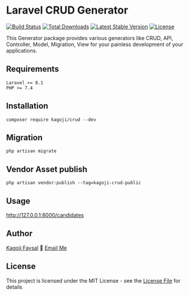 # Laravel CRUD Generator

[![Build Status](https://travis-ci.org/appzcoder/crud-generator.svg)](https://travis-ci.org/appzcoder/crud-generator.svg)
[![Total Downloads](https://poser.pugx.org/appzcoder/crud-generator/d/total.svg)](https://packagist.org/packages/appzcoder/crud-generator)
[![Latest Stable Version](https://poser.pugx.org/appzcoder/crud-generator/v/stable.svg)](https://packagist.org/packages/appzcoder/crud-generator)
[![License](https://poser.pugx.org/appzcoder/crud-generator/license.svg)](https://packagist.org/packages/appzcoder/crud-generator)

This Generator package provides various generators like CRUD, API, Controller, Model, Migration, View for your painless development of your applications.

## Requirements
    Laravel >= 8.1
    PHP >= 7.4

## Installation
```
composer require kagoji/crud --dev
```

## Migration
```
php artisan migrate
```

## Vendor Asset publish
```
php artisan vendor:publish --tag=kagoji-crud-public 
```

## Usage
http://127.0.0.1:8000/candidates

## Author

[Kagoji Faysal](https://github.com/kagoji) :email: [Email Me](mailto:kagoji07@gmail.com)

## License

This project is licensed under the MIT License - see the [License File](LICENSE) for details
